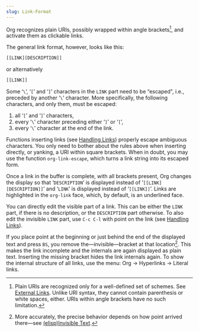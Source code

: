```yaml
---
slug: Link-Format
---
```


Org recognizes plain URIs, possibly wrapped within angle brackets[^1], and activate them as clickable links.

The general link format, however, looks like this:

```lisp
[[LINK][DESCRIPTION]]
```

or alternatively

```lisp
[[LINK]]
```

Some ‘`\`’, ‘`[`’ and ‘`]`’ characters in the `LINK` part need to be “escaped", i.e., preceded by another ‘`\`’ character. More specifically, the following characters, and only them, must be escaped:

1.  all ‘`[`’ and ‘`]`’ characters,
2.  every ‘`\`’ character preceding either ‘`]`’ or ‘`[`’,
3.  every ‘`\`’ character at the end of the link.

Functions inserting links (see [Handling Links](/docs/org/Handling-Links)) properly escape ambiguous characters. You only need to bother about the rules above when inserting directly, or yanking, a URI within square brackets. When in doubt, you may use the function `org-link-escape`, which turns a link string into its escaped form.

Once a link in the buffer is complete, with all brackets present, Org changes the display so that ‘`DESCRIPTION`’ is displayed instead of ‘`[[LINK][DESCRIPTION]]`’ and ‘`LINK`’ is displayed instead of ‘`[[LINK]]`’. Links are highlighted in the `org-link` face, which, by default, is an underlined face.

You can directly edit the visible part of a link. This can be either the `LINK` part, if there is no description, or the `DESCRIPTION` part otherwise. To also edit the invisible `LINK` part, use `C-c C-l` with point on the link (see [Handling Links](/docs/org/Handling-Links)).

If you place point at the beginning or just behind the end of the displayed text and press `BS`, you remove the—invisible—bracket at that location[^2]. This makes the link incomplete and the internals are again displayed as plain text. Inserting the missing bracket hides the link internals again. To show the internal structure of all links, use the menu: Org → Hyperlinks → Literal links.

[^1]: Plain URIs are recognized only for a well-defined set of schemes. See [External Links](/docs/org/External-Links). Unlike URI syntax, they cannot contain parenthesis or white spaces, either. URIs within angle brackets have no such limitation.

[^2]: More accurately, the precise behavior depends on how point arrived there—see [(elisp)Invisible Text](https://www.gnu.org/software/emacs/manual/html_mono/elisp.html#Invisible-Text).
